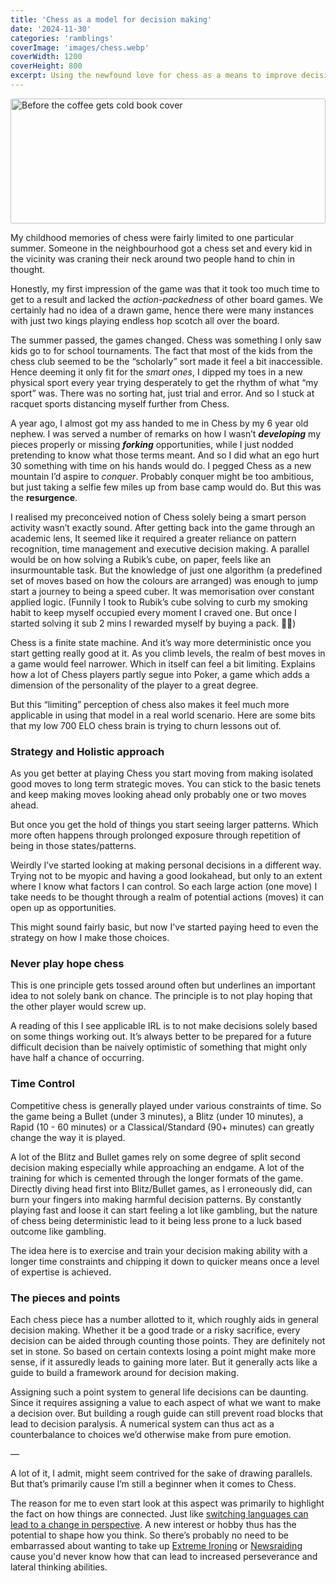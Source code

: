 ```yaml
---
title: 'Chess as a model for decision making'
date: '2024-11-30'
categories: 'ramblings'
coverImage: 'images/chess.webp'
coverWidth: 1200
coverHeight: 800
excerpt: Using the newfound love for chess as a means to improve decision making
---
```


<img
class="cover-image"
src='/images/chess.webp'
alt="Before the coffee gets cold book cover"
width="100%"
style="height: 200px; object-fit: cover; border-radius: 3px; filter: grayscale(0.4)"
/>

My childhood memories of chess were fairly limited to one particular summer. Someone in the neighbourhood got a chess set and every kid in the vicinity was craning their neck around two people hand to chin in thought.

Honestly, my first impression of the game was that it took too much time to get to a result and lacked the _action-packedness_ of other board games. We certainly had no idea of a drawn game, hence there were many instances with just two kings playing endless hop scotch all over the board.

The summer passed, the games changed. Chess was something I only saw kids go to for school tournaments. The fact that most of the kids from the chess club seemed to be the “scholarly” sort made it feel a bit inaccessible. Hence deeming it only fit for the _smart ones_, I dipped my toes in a new physical sport every year trying desperately to get the rhythm of what “my sport” was. There was no sorting hat, just trial and error. And so I stuck at racquet sports distancing myself further from Chess.

A year ago, I almost got my ass handed to me in Chess by my 6 year old nephew. I was served a number of remarks on how I wasn’t **_developing_** my pieces properly or missing **_forking_** opportunities, while I just nodded pretending to know what those terms meant. And so I did what an ego hurt 30 something with time on his hands would do. I pegged Chess as a new mountain I’d aspire to _conquer_. Probably conquer might be too ambitious, but just taking a selfie few miles up from base camp would do. But this was the **resurgence**.

I realised my preconceived notion of Chess solely being a smart person activity wasn’t exactly sound. After getting back into the game through an academic lens, It seemed like it required a greater reliance on pattern recognition, time management and executive decision making. A parallel would be on how solving a Rubik’s cube, on paper, feels like an insurmountable task. But the knowledge of just one algorithm (a predefined set of moves based on how the colours are arranged) was enough to jump start a journey to being a speed cuber. It was memorisation over constant applied logic. (Funnily I took to Rubik’s cube solving to curb my smoking habit to keep myself occupied every moment I craved one. But once I started solving it sub 2 mins I rewarded myself by buying a pack. 🤦‍♂️)

Chess is a finite state machine. And it’s way more deterministic once you start getting really good at it. As you climb levels, the realm of best moves in a game would feel narrower. Which in itself can feel a bit limiting. Explains how a lot of Chess players partly segue into Poker, a game which adds a dimension of the personality of the player to a great degree.

But this “limiting” perception of chess also makes it feel much more applicable in using that model in a real world scenario. Here are some bits that my low 700 ELO chess brain is trying to churn lessons out of.

### Strategy and Holistic approach

As you get better at playing Chess you start moving from making isolated good moves to long term strategic moves. You can stick to the basic tenets and keep making moves looking ahead only probably one or two moves ahead.

But once you get the hold of things you start seeing larger patterns. Which more often happens through prolonged exposure through repetition of being in those states/patterns.

Weirdly I’ve started looking at making personal decisions in a different way. Trying not to be myopic and having a good lookahead, but only to an extent where I know what factors I can control. So each large action (one move) I take needs to be thought through a realm of potential actions (moves) it can open up as opportunities.

This might sound fairly basic, but now I've started paying heed to even the strategy on how I make those choices.

### Never play hope chess

This is one principle gets tossed around often but underlines an important idea to not solely bank on chance. The principle is to not play hoping that the other player would screw up.

A reading of this I see applicable IRL is to not make decisions solely based on some things working out. It’s always better to be prepared for a future difficult decision than be naively optimistic of something that might only have half a chance of occurring.

### Time Control

Competitive chess is generally played under various constraints of time. So the game being a Bullet (under 3 minutes), a Blitz (under 10 minutes), a Rapid (10 - 60 minutes) or a Classical/Standard (90+ minutes) can greatly change the way it is played.

A lot of the Blitz and Bullet games rely on some degree of split second decision making especially while approaching an endgame. A lot of the training for which is cemented through the longer formats of the game. Directly diving head first into Blitz/Bullet games, as I erroneously did, can burn your fingers into making harmful decision patterns. By constantly playing fast and loose it can start feeling a lot like gambling, but the nature of chess being deterministic lead to it being less prone to a luck based outcome like gambling.

The idea here is to exercise and train your decision making ability with a longer time constraints and chipping it down to quicker means once a level of expertise is achieved.

### The pieces and points

Each chess piece has a number allotted to it, which roughly aids in general decision making. Whether it be a good trade or a risky sacrifice, every decision can be aided through counting those points. They are definitely not set in stone. So based on certain contexts losing a point might make more sense, if it assuredly leads to gaining more later. But it generally acts like a guide to build a framework around for decision making.

Assigning such a point system to general life decisions can be daunting. Since it requires assigning a value to each aspect of what we want to make a decision over. But building a rough guide can still prevent road blocks that lead to decision paralysis. A numerical system can thus act as a counterbalance to choices we’d otherwise make from pure emotion.

—

A lot of it, I admit, might seem contrived for the sake of drawing parallels. But that’s primarily cause I’m still a beginner when it comes to Chess.

The reason for me to even start look at this aspect was primarily to highlight the fact on how things are connected. Just like [switching languages can lead to a change in perspective](https://hiddenbrain.org/podcast/watch-your-mouth/). A new interest or hobby thus has the potential to shape how you think. So there’s probably no need to be embarrassed about wanting to take up [Extreme Ironing](https://en.wikipedia.org/wiki/Extreme_ironing) or [Newsraiding](https://m.baklol.com/baks/Random/Weird-hobbies-_145/News-raiding-_1952) cause you'd never know how that can lead to increased perseverance and lateral thinking abilities.
